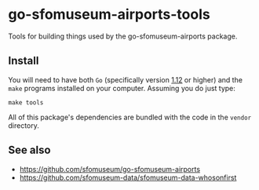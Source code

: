 # go-sfomuseum-airports-tools

Tools for building things used by the go-sfomuseum-airports package.

## Install

You will need to have both `Go` (specifically version [1.12](https://golang.org/dl/) or higher) and the `make` programs installed on your computer. Assuming you do just type:

```
make tools
```

All of this package's dependencies are bundled with the code in the `vendor` directory.

## See also

* https://github.com/sfomuseum/go-sfomuseum-airports
* https://github.com/sfomuseum-data/sfomuseum-data-whosonfirst
